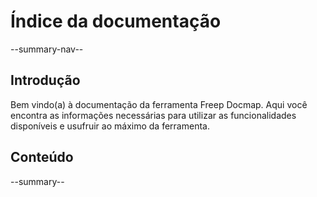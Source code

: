 # Índice da documentação

--summary-nav--

## Introdução

Bem vindo(a) à documentação da ferramenta Freep Docmap. Aqui você encontra as informações necessárias para utilizar as funcionalidades disponíveis e usufruir ao máximo da ferramenta.

## Conteúdo

--summary--